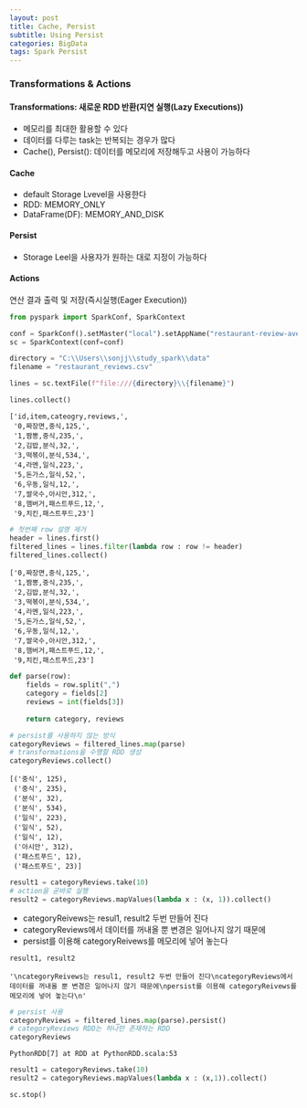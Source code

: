 ```yaml
---
layout: post
title: Cache, Persist
subtitle: Using Persist
categories: BigData
tags: Spark Persist
---
```


### Transformations & Actions

#### Transformations: 새로운 RDD 반환(지연 실행(Lazy Executions))

- 메모리를 최대한 활용할 수 있다
- 데이터를 다루는 task는 반복되는 경우가 많다 
- Cache(), Persist(): 데이터를 메모리에 저장해두고 사용이 가능하다

#### Cache
- default Storage Lvevel을 사용한다
- RDD: MEMORY_ONLY
- DataFrame(DF): MEMORY_AND_DISK
#### Persist
- Storage Leel을 사용자가 원하는 대로 지정이 가능하다

#### Actions

연산 결과 출력 및 저장(즉시실행(Eager Execution))

```python
from pyspark import SparkConf, SparkContext
```


```python
conf = SparkConf().setMaster("local").setAppName("restaurant-review-average")
sc = SparkContext(conf=conf)
```


```python
directory = "C:\\Users\\sonjj\\study_spark\\data"
filename = "restaurant_reviews.csv"
```


```python
lines = sc.textFile(f"file:///{directory}\\{filename}")
```


```python
lines.collect()
```




    ['id,item,cateogry,reviews,',
     '0,짜장면,중식,125,',
     '1,짬뽕,중식,235,',
     '2,김밥,분식,32,',
     '3,떡볶이,분식,534,',
     '4,라멘,일식,223,',
     '5,돈가스,일식,52,',
     '6,우동,일식,12,',
     '7,쌀국수,아시안,312,',
     '8,햄버거,패스트푸드,12,',
     '9,치킨,패스트푸드,23']




```python
# 첫번째 row 설명 제거
header = lines.first()
filtered_lines = lines.filter(lambda row : row != header)
filtered_lines.collect()
```




    ['0,짜장면,중식,125,',
     '1,짬뽕,중식,235,',
     '2,김밥,분식,32,',
     '3,떡볶이,분식,534,',
     '4,라멘,일식,223,',
     '5,돈가스,일식,52,',
     '6,우동,일식,12,',
     '7,쌀국수,아시안,312,',
     '8,햄버거,패스트푸드,12,',
     '9,치킨,패스트푸드,23']




```python
def parse(row):
    fields = row.split(",")
    category = fields[2]
    reviews = int(fields[3])
    
    return category, reviews
```


```python
# persist를 사용하지 않는 방식
categoryReviews = filtered_lines.map(parse)
# transformations을 수행할 RDD 생성
categoryReviews.collect()
```




    [('중식', 125),
     ('중식', 235),
     ('분식', 32),
     ('분식', 534),
     ('일식', 223),
     ('일식', 52),
     ('일식', 12),
     ('아시안', 312),
     ('패스트푸드', 12),
     ('패스트푸드', 23)]




```python
result1 = categoryReviews.take(10)
# action을 곧바로 실행
result2 = categoryReviews.mapValues(lambda x : (x, 1)).collect()
```

- categoryReivews는 resul1, result2 두번 만들어 진다
- categoryReviews에서 데이터를 꺼내올 뿐 변경은 일어나지 않기 때문에
- persist를 이용해 categoryReivews를 메모리에 넣어 놓는다


```python
result1, result2
```




    '\ncategoryReivews는 resul1, result2 두번 만들어 진다\ncategoryReviews에서 데이터를 꺼내올 뿐 변경은 일어나지 않기 때문에\npersist를 이용해 categoryReivews를 메모리에 넣어 놓는다\n'




```python
# persist 사용
categoryReviews = filtered_lines.map(parse).persist()
# categoryReviews RDD는 하나만 존재하는 RDD
categoryReviews
```




    PythonRDD[7] at RDD at PythonRDD.scala:53




```python
result1 = categoryReviews.take(10)
result2 = categoryReviews.mapValues(lambda x : (x,1)).collect()
```


```python
sc.stop()
```
